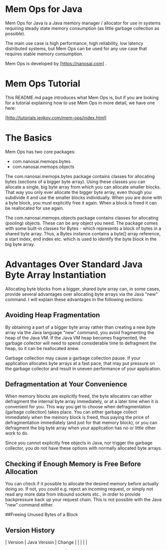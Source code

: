 # Mem Ops for Java
Mem Ops for Java is a Java memory manager / allocator for use in systems requiring steady state memory consumption
(as little garbage collection as possible).

The main use case is high performance, high reliability, low latency distributed systems, but Mem Ops can be used for
any use case that requires stable memory consumption.

Mem Ops is developed by [https://nanosai.com] .

# Mem Ops Tutorial
This README.md page introduces what Mem Ops is, but if you are looking for a tutorial explaining how to use
Mem Ops in more detail, we have one here:

[http://tutorials.jenkov.com/mem-ops/index.html]

# The Basics

Mem Ops has two core packages:

 - com.nanosai.memops.bytes
 - com.nanosai.memops.objects

The com.nanosai.memops.bytes package contains classes for allocating bytes (sections of a bigger byte array). Using these
classes you can allocate a single, big byte array from which you can allocate smaller blocks. That way you only
ever allocate the bigger byte array, even though you subdivide it and use the smaller blocks individually.
When you are done with a byte block, you must explicitly free it again. When
a block is freed it can be reallocated for use again.

The com.nanosai.memops.objects package contains classes for allocating (pooling) objects. These can be any object
you need. The package comes with some built-in classes for Bytes - which represents a block of bytes in a shared
byte array. Thus, a Bytes instance contains a byte[] array reference, a start index, end index etc. which is used
to identify the byte block in the big byte array.



# Advantages Over Standard Java Byte Array Instantiation
Allocating byte blocks from a bigger, shared byte array can, in some cases, provide several advantages
over allocating byte arrays via the Java "new" command. I will explain these advantages in the following sections:


## Avoiding Heap Fragmentation
By obtaining a part of a bigger byte array rather than creating a new byte array via the Java language "new" command,
you avoid fragmenting the heap of the Java VM. If the Java VM heap becomes fragmented, the garbage collector will
need to spend considerable time to defragment the heap, so it can be reallocated anew.

Garbage collection may cause a garbage collection pause. If your application allocates byte arrays at a fast pace,
that may put pressure on the garbage collector and result in uneven performance of your application.


## Defragmentation at Your Convenience
When memory blocks are explicitly freed, the byte allocators can either defragment
the internal byte array immediately, or at a later time when it is convenient for you. This way you get to choose
when defragmentation (garbage collection) takes place. You can either garbage collect immediately when the
memory block is freed, thus paying the price of defragmentation immediately (and just for that memory block),
or you can defragment the big byte array when your application has no or little other work to do.

Since you cannot explicitly free objects in Java, nor trigger the garbage collector, you do not have these options
with normally allocated byte arrays.


## Checking if Enough Memory is Free Before Allocation
You can check if it possible to allocate the desired memory before actually doing so. If not, you could e.g.
reject an incoming request, or simply not read any more data from inbound sockets etc., in order to provide
backpressure back up your request chain. This is not possible with the Java "new" command either.


##Freeing Unused Bytes of a Block


## Version History

| Version | Java Version | Change |
|         |              |        |


